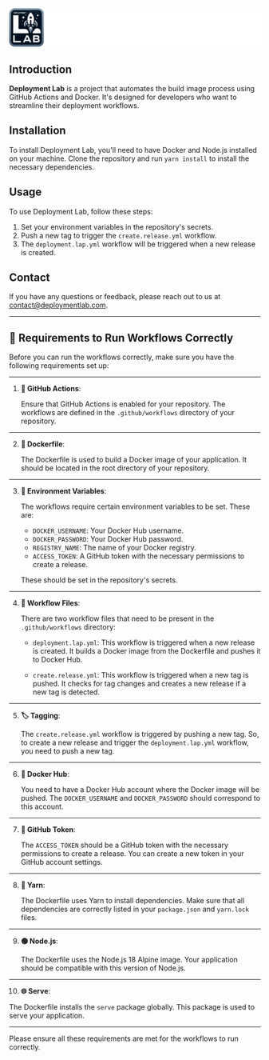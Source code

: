 
<div style="text-align: center;"><img src="deployment.lab.png" alt="Deployment Lab Logo" /></div>

## **Introduction**

**Deployment Lab** is a project that automates the build image process using GitHub Actions and Docker. It's designed for
developers who want to streamline their deployment workflows.

## **Installation**

To install Deployment Lab, you'll need to have Docker and Node.js installed on your machine. Clone the repository and
run `yarn install` to install the necessary dependencies.

## **Usage**

To use Deployment Lab, follow these steps:

1. Set your environment variables in the repository's secrets.
2. Push a new tag to trigger the `create.release.yml` workflow.
3. The `deployment.lap.yml` workflow will be triggered when a new release is created.


## **Contact**

If you have any questions or feedback, please reach out to us
at [contact@deploymentlab.com](mailto:contact@deploymentlab.com).

---

## 🚀 **Requirements to Run Workflows Correctly**

Before you can run the workflows correctly, make sure you have the following requirements set up:

---

1. **🔧 GitHub Actions**:

   Ensure that GitHub Actions is enabled for your repository. The workflows are defined in the `.github/workflows`
   directory of your repository.

---

2. **🐳 Dockerfile**:

   The Dockerfile is used to build a Docker image of your application. It should be located in the root directory of
   your repository.


---

3. **🔑 Environment Variables**:

   The workflows require certain environment variables to be set. These are:

    - `DOCKER_USERNAME`: Your Docker Hub username.
    - `DOCKER_PASSWORD`: Your Docker Hub password.
    - `REGISTRY_NAME`: The name of your Docker registry.
    - `ACCESS_TOKEN`: A GitHub token with the necessary permissions to create a release.

   These should be set in the repository's secrets.

---

4. **📁 Workflow Files**:

   There are two workflow files that need to be present in the `.github/workflows` directory:

    - `deployment.lap.yml`: This workflow is triggered when a new release is created. It builds a Docker image from the
      Dockerfile and pushes it to Docker Hub.

    - `create.release.yml`: This workflow is triggered when a new tag is pushed. It checks for tag changes and creates a
      new release if a new tag is detected.

---

5. **🏷️ Tagging**:

   The `create.release.yml` workflow is triggered by pushing a new tag. So, to create a new release and trigger
   the `deployment.lap.yml` workflow, you need to push a new tag.

---

6. **🐳 Docker Hub**:

   You need to have a Docker Hub account where the Docker image will be pushed. The `DOCKER_USERNAME`
   and `DOCKER_PASSWORD` should correspond to this account.

---

7. **🔑 GitHub Token**:

   The `ACCESS_TOKEN` should be a GitHub token with the necessary permissions to create a release. You can create a new
   token in your GitHub account settings.

---

8. **🧶 Yarn**:

   The Dockerfile uses Yarn to install dependencies. Make sure that all dependencies are correctly listed in
   your `package.json` and `yarn.lock` files.

---

9. **🟢 Node.js**:

   The Dockerfile uses the Node.js 18 Alpine image. Your application should be compatible with this version of Node.js.

---

10. **🌐 Serve**:

The Dockerfile installs the `serve` package globally. This package is used to serve your application.

---

Please ensure all these requirements are met for the workflows to run correctly.